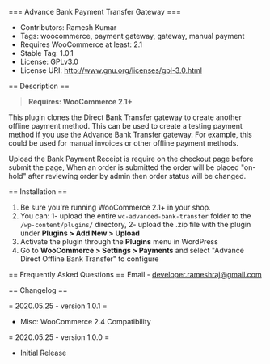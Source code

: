 === Advance Bank Payment Transfer Gateway ===

 - Contributors: Ramesh Kumar
 - Tags: woocommerce, payment gateway, gateway, manual payment
 - Requires WooCommerce at least: 2.1
 - Stable Tag: 1.0.1
 - License: GPLv3.0
 - License URI: http://www.gnu.org/licenses/gpl-3.0.html

== Description ==

> **Requires: WooCommerce 2.1+**

This plugin clones the Direct Bank Transfer gateway to create another offline payment method. This can be used to create a testing payment method if you use the Advance Bank Transfer gateway. 
For example, this could be used for manual invoices or other offline payment methods.

Upload the Bank Payment Receipt is require on the checkout page before submit the page, When an order is submitted the order will be placed "on-hold" after reviewing order by admin then order status will be changed.


== Installation ==

1. Be sure you're running WooCommerce 2.1+ in your shop.
2. You can: 1- upload the entire `wc-advanced-bank-transfer` folder to the `/wp-content/plugins/` directory, 2- upload the .zip file with the plugin under **Plugins &gt; Add New &gt; Upload**
3. Activate the plugin through the **Plugins** menu in WordPress
4. Go to **WooCommerce &gt; Settings &gt; Payments** and select "Advance Direct Offline Bank Transfer" to configure

== Frequently Asked Questions ==
Email - developer.rameshraj@gmail.com


== Changelog ==

= 2020.05.25 - version 1.0.1 =
 * Misc: WooCommerce 2.4 Compatibility

= 2020.05.25 - version 1.0.0 =
 * Initial Release

